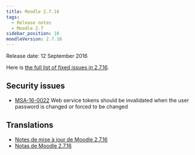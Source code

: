 ```yaml
---
title: Moodle 2.7.16
tags:
  - Release notes
  - Moodle 2.7
sidebar_position: 16
moodleVersion: 2.7.16
---
```


Release date: 12 September 2016

Here is [the full list of fixed issues in 2.7.16](https://moodle.atlassian.net/secure/IssueNavigator!executeAdvanced.jspa?jqlQuery=project+%3D+mdl+AND+resolution+%3D+fixed+AND+fixVersion+in+%28%222.7.16%22%29+ORDER+BY+priority+DESC&runQuery=true&clear=true).

## Security issues

- [MSA-16-0022](https://moodle.org/mod/forum/discuss.php?d=339631) Web service tokens should be invalidated when the user password is changed or forced to be changed

## Translations

- [Notes de mise à jour de Moodle 2.7.16](https://docs.moodle.org/fr/Notes_de_mise_à_jour_de_Moodle_2.7.16)
- [Notas de Moodle 2.7.16](https://docs.moodle.org/es/Notas_de_Moodle_2.7.16)
